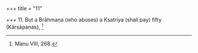 +++
title = "11"

+++
11. But a Brāhmaṇa (who abuses) a Kṣatriya (shall pay) fifty (Kārṣāpaṇas), [^7] 


[^7]:  Manu VIII, 268.
